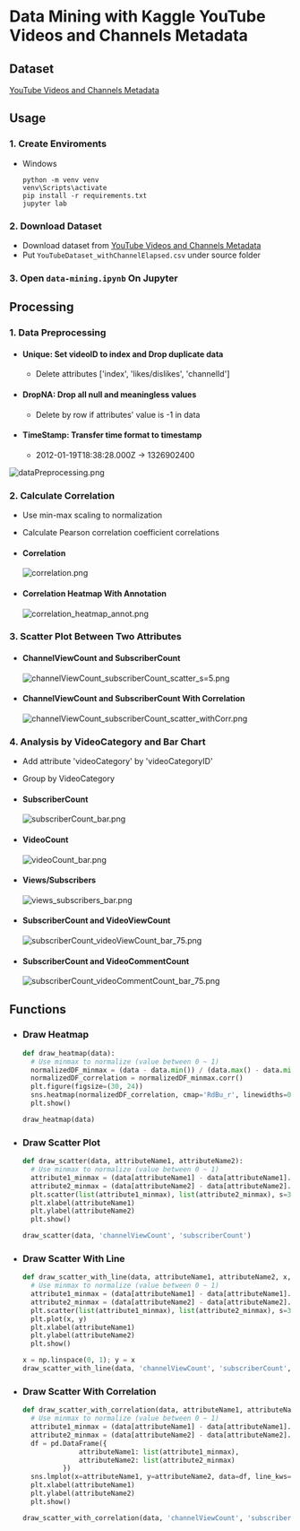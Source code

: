 # Data Mining with Kaggle YouTube Videos and Channels Metadata


## Dataset

[YouTube Videos and Channels Metadata](https://www.kaggle.com/datasets/thedevastator/revealing-insights-from-youtube-video-and-channe)


## Usage

### 1. Create Enviroments

+ Windows

  ```
  python -m venv venv
  venv\Scripts\activate
  pip install -r requirements.txt
  jupyter lab
  ```

### 2. Download Dataset

+ Download dataset from [YouTube Videos and Channels Metadata](https://www.kaggle.com/datasets/thedevastator/revealing-insights-from-youtube-video-and-channe)
+ Put `YouTubeDataset_withChannelElapsed.csv` under source folder

### 3. Open `data-mining.ipynb` On Jupyter


## Processing

### 1. Data Preprocessing

+ #### Unique: Set videoID to index and Drop duplicate data
    + Delete attributes ['index', 'likes/dislikes', 'channelId']

+ #### DropNA: Drop all null and meaningless values
    + Delete by row if attributes' value is -1 in data

+ #### TimeStamp: Transfer time format to timestamp
    + 2012-01-19T18:38:28.000Z -> 1326902400

![dataPreprocessing.png](images/dataPreprocessing.png)

### 2. Calculate Correlation

+ Use min-max scaling to normalization
+ Calculate Pearson correlation coefficient correlations

+ #### Correlation
    ![correlation.png](images/correlation.png)
    
<!-- + #### Correlation Heatmap
    ![correlation_heatmap.png](images/correlation_heatmap.png) -->
    
+ #### Correlation Heatmap With Annotation
    ![correlation_heatmap_annot.png](images/correlation_heatmap_annot.png)

### 3. Scatter Plot Between Two Attributes

<!-- + #### VideoViewCount and SubscriberCount
    ![videoViewCount_subscriberCount_scatter_s=5.png](images/videoViewCount_subscriberCount_scatter_s=5.png) -->

+ #### ChannelViewCount and SubscriberCount
    ![channelViewCount_subscriberCount_scatter_s=5.png](images/channelViewCount_subscriberCount_scatter_s=5.png)
    
<!-- + #### VideoViewCount and SubscriberCount With Correlation
    ![videoViewCount_subscriberCount_scatter_withCorr.png](images/videoViewCount_subscriberCount_scatter_withCorr.png) -->

+ #### ChannelViewCount and SubscriberCount With Correlation
    ![channelViewCount_subscriberCount_scatter_withCorr.png](images/channelViewCount_subscriberCount_scatter_withCorr.png)
    

### 4. Analysis by VideoCategory and Bar Chart

+ Add attribute 'videoCategory' by 'videoCategoryID'
+ Group by VideoCategory

+ #### SubscriberCount
    ![subscriberCount_bar.png](images/subscriberCount_bar.png)

+ #### VideoCount
    ![videoCount_bar.png](images/videoCount_bar.png)
    
+ #### Views/Subscribers
    ![views_subscribers_bar.png](images/views_subscribers_bar.png)
    
+ #### SubscriberCount and VideoViewCount
    ![subscriberCount_videoViewCount_bar_75.png](images/subscriberCount_videoViewCount_bar_75.png)
    
+ #### SubscriberCount and VideoCommentCount
    ![subscriberCount_videoCommentCount_bar_75.png](images/subscriberCount_videoCommentCount_bar_75.png)


## Functions

+ ### Draw Heatmap
    ``` Python
    def draw_heatmap(data):
      # Use minmax to normalize (value between 0 ~ 1)
      normalizedDF_minmax = (data - data.min()) / (data.max() - data.min())
      normalizedDF_correlation = normalizedDF_minmax.corr()
      plt.figure(figsize=(30, 24))
      sns.heatmap(normalizedDF_correlation, cmap='RdBu_r', linewidths=0.5, vmin=-1, vmax=1, annot=True)
      plt.show()

    draw_heatmap(data)
    ```

+ ### Draw Scatter Plot
    ``` Python
    def draw_scatter(data, attributeName1, attributeName2):
      # Use minmax to normalize (value between 0 ~ 1)
      attribute1_minmax = (data[attributeName1] - data[attributeName1].min()) / (data[attributeName1].max() - data[attributeName1].min())
      attribute2_minmax = (data[attributeName2] - data[attributeName2].min()) / (data[attributeName2].max() - data[attributeName2].min())
      plt.scatter(list(attribute1_minmax), list(attribute2_minmax), s=3, c='red')
      plt.xlabel(attributeName1)
      plt.ylabel(attributeName2)
      plt.show()

    draw_scatter(data, 'channelViewCount', 'subscriberCount')
    ```

+ ### Draw Scatter With Line
    ``` Python
    def draw_scatter_with_line(data, attributeName1, attributeName2, x, y):
      # Use minmax to normalize (value between 0 ~ 1)
      attribute1_minmax = (data[attributeName1] - data[attributeName1].min()) / (data[attributeName1].max() - data[attributeName1].min())
      attribute2_minmax = (data[attributeName2] - data[attributeName2].min()) / (data[attributeName2].max() - data[attributeName2].min())
      plt.scatter(list(attribute1_minmax), list(attribute2_minmax), s=3, c='red')
      plt.plot(x, y)
      plt.xlabel(attributeName1)
      plt.ylabel(attributeName2)
      plt.show()

    x = np.linspace(0, 1); y = x
    draw_scatter_with_line(data, 'channelViewCount', 'subscriberCount', x, y)
    ```

+ ### Draw Scatter With Correlation
    ``` Python
    def draw_scatter_with_correlation(data, attributeName1, attributeName2):
      # Use minmax to normalize (value between 0 ~ 1)
      attribute1_minmax = (data[attributeName1] - data[attributeName1].min()) / (data[attributeName1].max() - data[attributeName1].min())
      attribute2_minmax = (data[attributeName2] - data[attributeName2].min()) / (data[attributeName2].max() - data[attributeName2].min())
      df = pd.DataFrame({
                  attributeName1: list(attribute1_minmax),
                  attributeName2: list(attribute2_minmax)
              })
      sns.lmplot(x=attributeName1, y=attributeName2, data=df, line_kws={'color': 'red'})
      plt.xlabel(attributeName1)
      plt.ylabel(attributeName2)
      plt.show()

    draw_scatter_with_correlation(data, 'channelViewCount', 'subscriberCount')
    ```
